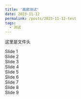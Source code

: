 ```yaml
---
title: '画廊测试'
date: 2023-11-12
permalink: /posts/2023-11-12-test
tags:
  - 测试
---
```


这里是文件头

<head>
  <meta charset="utf-8" />
  <title>Swiper demo</title>
  <meta name="viewport" content="width=device-width, initial-scale=1, minimum-scale=1, maximum-scale=1" />
  <!-- Link Swiper's CSS -->
  <link rel="stylesheet" href="../assets/css/swiper-bundle.min.css" />

  <!-- Demo styles -->
  <style>
    html,
    body {
      position: relative;
      height: 100%;
    }

    .swiper {
      width: 100%;
      height: 100%;
    }

  </style>
</head>

  <!-- Swiper -->
  <div class="swiper mySwiper">
    <div class="swiper-wrapper">
      <div class="swiper-slide">Slide 1</div>
      <div class="swiper-slide">Slide 2</div>
      <div class="swiper-slide">Slide 3</div>
      <div class="swiper-slide">Slide 4</div>
      <div class="swiper-slide">Slide 5</div>
      <div class="swiper-slide">Slide 6</div>
      <div class="swiper-slide">Slide 7</div>
      <div class="swiper-slide">Slide 8</div>
      <div class="swiper-slide">Slide 9</div>
    </div>
    <div class="swiper-button-next"></div>
    <div class="swiper-button-prev"></div>
    <div class="swiper-pagination"></div>
  </div>

  <!-- Swiper JS -->
  <script src="../assets/js/swiper-bundle.min.js"></script>

  <!-- Initialize Swiper -->
  <script>
    var swiper = new Swiper(".mySwiper", {
      cssMode: true,
      navigation: {
        nextEl: ".swiper-button-next",
        prevEl: ".swiper-button-prev",
      },
      pagination: {
        el: ".swiper-pagination",
      },
      mousewheel: true,
      keyboard: true,
    });
  </script>
